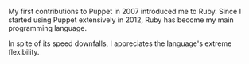 My first contributions to Puppet in 2007 introduced me to Ruby. Since I started using Puppet extensively in 2012, Ruby has become my main programming language.

In spite of its speed downfalls, I appreciates the language's extreme flexibility.
